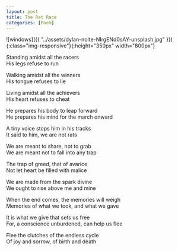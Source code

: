 ```yaml
---
layout: post
title: The Rat Race
categories: [Poem]
---
```


![windows]({{ "../assets/dylan-nolte-NIrgENd0sAY-unsplash.jpg" }}){:class="img-responsive"}{:height="350px" width="800px"}

Standing amidst all the racers  
His legs refuse to run

Walking amidst all the winners  
His tongue refuses to lie

Living amidst all the achievers  
His heart refuses to cheat

He prepares his body to leap forward  
He prepares his mind for the march onward

A tiny voice stops him in his tracks  
It said to him, we are not rats

We are meant to share, not to grab  
We are meant not to fall into any trap

The trap of greed, that of avarice  
Not let heart be filled with malice

We are made from the spark divine  
We ought to rise above me and mine

When the end comes, the memories will weigh  
Memories of what we took, and what we gave

It is what we give that sets us free  
For, a conscience unburdened, can help us flee

Flee the clutches of the endless cycle  
Of joy and sorrow, of birth and death
